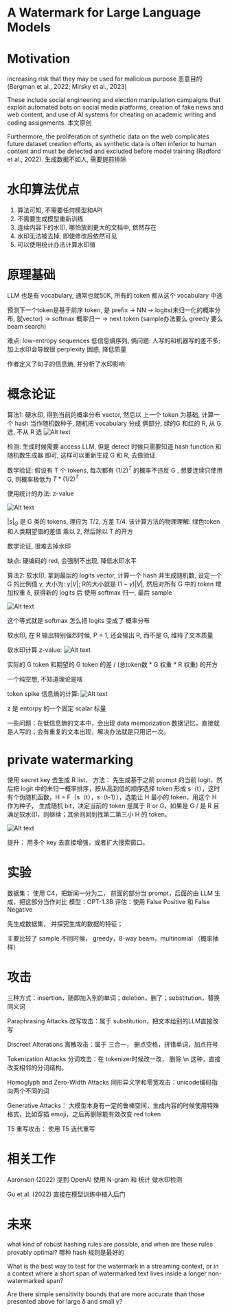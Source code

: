 # A Watermark for Large Language Models

# Motivation

increasing risk that they may be used for malicious purpose 恶意目的  (Bergman et al., 2022; Mirsky
et al., 2023)

These include social engineering and election manipulation campaigns that exploit automated bots on social media platforms, creation of fake news and web content, and use of AI systems for cheating on academic writing and coding assignments. 本文原创

Furthermore, the proliferation of synthetic data on the web complicates future dataset creation efforts, as synthetic data is often inferior to human content and must be detected and excluded before model training (Radford et al., 2022). 生成数据不如人, 需要提前排除

# 水印算法优点
1. 算法可知, 不需要任何模型和API
2. 不需要生成模型重新训练
3. 连续内容下的水印, 哪怕放到更大的文档中, 依然存在
4. 水印无法被去掉, 即使修改后依然可见
5. 可以使用统计办法计算水印值

# 原理基础
LLM 也是有 vocabulary, 通常也就50K, 所有的 token 都从这个 vocabulary 中选

预测下一个token是基于前序 token, 是 prefix -> NN -> logits(未归一化的概率分布, 就vector) -> softmax 概率归一 -> next token (sample办法要么 greedy 要么 beam search)

难点: low-entropy sequences 低信息熵序列, 俩问题: 人写的和机器写的差不多; 加上水印会导致很 perplexity 困惑, 降低质量

作者定义了句子的信息熵, 并分析了水印影响

# 概念论证
算法1: 硬水印, 得到当前的概率分布 vector, 然后以 上一个 token 为基础, 计算一个 hash 当作随机数种子, 随机把 vocabulary 分成 俩部分, 绿的G 和红的 R, 从 G 选, 不从 R 选
![Alt text](image.png)

检测: 生成时候需要 access LLM, 但是 detect 时候只需要知道 hash function 和 随机数生成器 即可, 这样可以重新生成 G 和 R, 去做验证

数学验证: 假设有 T 个 tokens, 每次都有 $(1/2) ^ T$ 的概率不违反 G , 想要连续只使用 G, 则概率极低为 $T * (1/2) ^ T$

使用统计的办法: z-value

![Alt text](image-1.png)

$|s|_G$ 是 G 类的 tokens, 理应为 T/2, 方差 T/4. 该计算方法的物理理解: 绿色token和人类期望值的差值 乘以 2, 然后除以 T 的开方

数学论证, 很难去掉水印

缺点: 硬编码的 red, 会强制不出现, 降低水印水平

算法2: 软水印, 拿到最后的 logits vector, 计算一个 hash 并生成随机数, 设定一个 G 的比例值 γ, 大小为: $γ|V|$; R的大小就是 $(1-γ)|V|$, 然后对所有 G 中的 token 增加权重 δ, 获得新的 logits 后 使用 softmax 归一, 最后 sample

![Alt text](image-2.png)

这个等式就是 softmax 怎么把 logits 变成了 概率分布

软水印, 在 R 输出特别强烈时候, P = 1, 还会输出 R, 而不是 G, 维持了文本质量

软水印计算 z-value: ![Alt text](image-3.png)

实际的 G token 和期望的 G token 的差 / (总token数 * G 权重 * R 权重) 的开方

一个纯空想, 不知道理论是啥

token spike 信息熵的计算: ![Alt text](image-4.png)

z 是 entorpy 的一个固定 scalar 标量

一些问题：在低信息熵的文本中，会出现 data memorization 数据记忆，直接就是人写的；会有重复的文本出现，解决办法就是只用记一次。

# private watermarking
使用 secret key 去生成 R list， 方法： 先生成基于之前 prompt 的当前 logit，然后把 logit 中的未归一概率排序，按从高到低的顺序选择 token 形成 s（t），这时有个伪随机函数，H = F（s（t），s（t-1）），选能让 H 最小的 token，用这个 H 作为种子， 生成随机 bit，决定当前的 token 是属于 R or G，如果是 G / 是 R 且满足软水印，则继续；其余则回到找第二第三小 H 的 token。

![Alt text](image-5.png)

提升： 用多个 key 去直接增强，或者扩大搜索窗口。

# 实验
数据集： 使用 C4，把新闻一分为二， 前面的部分当 prompt，后面的由 LLM 生成，把这部分当作对比
模型：OPT-1.3B
评估：使用 False Positive 和 False Negative

先生成数据集， 并探究生成的数据的特征；

主要比较了 sample 不同时候， greedy，8-way beam，multinomial （概率抽样）

# 攻击
三种方式：insertion，随即加入别的单词；deletion，删了；substitution，替换同义词

Paraphrasing Attacks 改写攻击：属于 substitution，把文本给别的LLM直接改写

Discreet Alterations 离散攻击：属于 三合一， 删点空格，拼错单词，加点符号

Tokenization Attacks 分词攻击：在 tokenizer时候改一改， 删除 \n 这种，直接改变相邻的分词结构。

Homoglyph and Zero-Width Attacks 同形异义字和零宽攻击：unicode编码指向两个不同的词

Generative Attacks： 大模型本身有一定的鲁棒空间，生成内容的时候使用特殊格式，比如穿插 emoji，之后再删除能有效改变 red token

T5 重写攻击： 使用 T5 迭代重写

# 相关工作
Aaronson (2022) 提到 OpenAI 使用 N-gram 和 统计 做水印检测

Gu et al. (2022) 直接在模型训练中植入后门

# 未来
what kind of robust hashing rules are possible, and when are these rules provably optimal? 哪种 hash 规则是最好的

What is the best way to test for the watermark in a streaming context, or in a context where a short span of watermarked text lives inside a longer non-watermarked span? 

Are there simple sensitivity bounds that are more accurate than those presented above for large δ and small γ? 